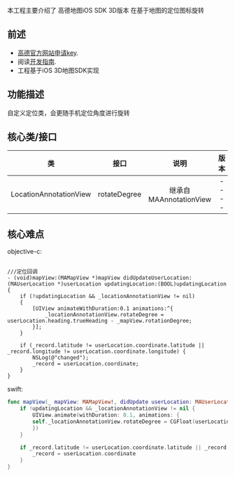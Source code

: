 本工程主要介绍了 高德地图iOS SDK 3D版本 在基于地图的定位图标旋转
## 前述 ##

- [高德官方网站申请key](http://id.amap.com/?ref=http%3A%2F%2Fapi.amap.com%2Fkey%2F).
- 阅读[开发指南](http://lbs.amap.com/api/ios-sdk/summary/).
- 工程基于iOS 3D地图SDK实现

## 功能描述 ##
自定义定位类，会更随手机定位角度进行旋转

## 核心类/接口 ##
| 类    | 接口  | 说明   | 版本  |
| -----|:-----:|:-----:|:-----:|
| LocationAnnotationView	| rotateDegree | 继承自MAAnnotationView | ---- |

## 核心难点 ##

objective-c:

``` objc

///定位回调
- (void)mapView:(MAMapView *)mapView didUpdateUserLocation:(MAUserLocation *)userLocation updatingLocation:(BOOL)updatingLocation
{
    if (!updatingLocation && _locationAnnotationView != nil)
    {
        [UIView animateWithDuration:0.1 animations:^{
            _locationAnnotationView.rotateDegree = userLocation.heading.trueHeading - _mapView.rotationDegree;
        }];
    }

    if (_record.latitude != userLocation.coordinate.latitude || _record.longitude != userLocation.coordinate.longitude) {
        NSLog(@"changed");
        _record = userLocation.coordinate;
    }
}

```

swift:

``` swift
func mapView(_ mapView: MAMapView!, didUpdate userLocation: MAUserLocation!, updatingLocation: Bool) {
    if !updatingLocation && _locationAnnotationView != nil {
        UIView.animate(withDuration: 0.1, animations: { 
        self._locationAnnotationView.rotateDegree = CGFloat(userLocation.heading.trueHeading) - mapView.rotationDegree
        })
    }

    if _record.latitude != userLocation.coordinate.latitude || _record.longitude != userLocation.coordinate.longitude {
        _record = userLocation.coordinate
    }
}

```
